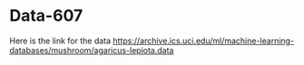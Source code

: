 # Data-607


Here is the link for the data
https://archive.ics.uci.edu/ml/machine-learning-databases/mushroom/agaricus-lepiota.data
